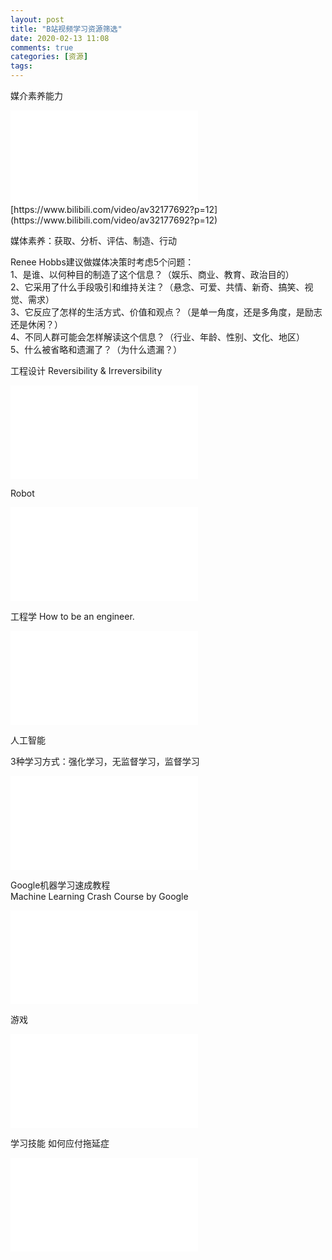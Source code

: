 ```yaml
---
layout: post
title: "B站视频学习资源筛选"
date: 2020-02-13 11:08
comments: true
categories: [资源]
tags: 
---
```

媒介素养能力   

<iframe src="//player.bilibili.com/player.html?aid=32177692&cid=56291852&page=12" scrolling="no" border="0" frameborder="yes" framespacing="0" allowfullscreen="true"> </iframe>
[https://www.bilibili.com/video/av32177692?p=12](https://www.bilibili.com/video/av32177692?p=12)

媒体素养：获取、分析、评估、制造、行动  

Renee Hobbs建议做媒体决策时考虑5个问题：  
1、是谁、以何种目的制造了这个信息？（娱乐、商业、教育、政治目的）  
2、它采用了什么手段吸引和维持关注？（悬念、可爱、共情、新奇、搞笑、视觉、需求）  
3、它反应了怎样的生活方式、价值和观点？（是单一角度，还是多角度，是励志还是休闲？）  
4、不同人群可能会怎样解读这个信息？（行业、年龄、性别、文化、地区）  
5、什么被省略和遗漏了？（为什么遗漏？）  


工程设计
Reversibility & Irreversibility
<iframe src="//player.bilibili.com/player.html?aid=54722755&cid=95723151&page=9" scrolling="no" border="0" frameborder="no" framespacing="0" allowfullscreen="true"> </iframe>

Robot  
<iframe src="//player.bilibili.com/player.html?aid=54722755&cid=95725235&page=34" scrolling="no" border="0" frameborder="no" framespacing="0" allowfullscreen="true"> </iframe>

工程学
How to be an engineer.
<iframe src="//player.bilibili.com/player.html?aid=54722755&cid=95726247&page=46" scrolling="no" border="0" frameborder="no" framespacing="0" allowfullscreen="true"> </iframe>

人工智能

3种学习方式：强化学习，无监督学习，监督学习
<iframe src="//player.bilibili.com/player.html?aid=75707591&cid=129512304&page=1" scrolling="no" border="0" frameborder="no" framespacing="0" allowfullscreen="true"> </iframe>

Google机器学习速成教程  
Machine Learning Crash Course by Google  
<iframe src="//player.bilibili.com/player.html?aid=20229263&cid=33031914&page=5" scrolling="no" border="0" frameborder="no" framespacing="0" allowfullscreen="true"> </iframe>


游戏
<iframe src="//player.bilibili.com/player.html?aid=20656596&cid=84981067&page=19" scrolling="no" border="0" frameborder="no" framespacing="0" allowfullscreen="true"> </iframe>

学习技能
如何应付拖延症
<iframe src="//player.bilibili.com/player.html?aid=16785517&cid=27425621&page=7" scrolling="no" border="0" frameborder="no" framespacing="0" allowfullscreen="true"> </iframe>
